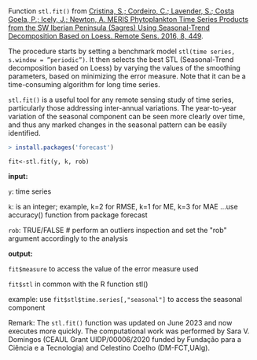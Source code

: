 # 

Function ``stl.fit()`` from [Cristina, S.; Cordeiro, C.; Lavender, S.; Costa Goela, P.; Icely, J.; Newton, A. MERIS Phytoplankton Time Series Products from the SW Iberian Peninsula (Sagres) Using Seasonal-Trend Decomposition Based on Loess. Remote Sens. 2016, 8, 449](https://doi.org/10.3390/rs8060449).

The procedure starts by setting a benchmark model ``stl(time series, s.window = ”periodic”)``. It then selects the best STL (Seasonal-Trend decomposition based on Loess) by varying the values of the smoothing parameters, based on minimizing the error measure. Note that it can be a time-consuming algorithm for long time series.

`stl.fit()` is a useful tool for any remote sensing study of time series, particularly those addressing inter-annual variations. The year-to-year variation of the seasonal component can be seen more clearly over time, and thus any marked changes in the seasonal pattern can be easily identified.


```R
> install.packages('forecast')
```

`fit<-stl.fit(y, k, rob)`

**input:** 

`y`: time series

`k`: is an integer; example, k=2 for RMSE, k=1 for ME, k=3 for MAE ...use accuracy() function from package forecast
 
`rob`: TRUE/FALSE  # perform an outliers inspection and set the "rob" argument accordingly to the analysis
 

**output:**
 
`fit$measure` to access the value of the error measure used
 
`fit$stl` in common with the R function stl() 

example: use `fit$stl$time.series[,"seasonal"]` to access the seasonal component

Remark: The `stl.fit()` function was updated on June 2023 and now executes more quickly. The computational work was performed by Sara V. Domingos (CEAUL Grant UIDP/00006/2020 funded by Fundação para a Ciência e a Tecnologia) and Celestino Coelho (DM-FCT,UAlg).
